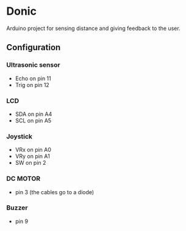 # Donic

Arduino project for sensing distance and giving feedback to the user.

## Configuration

### Ultrasonic sensor

- Echo on pin 11
- Trig on pin 12

### LCD

- SDA on pin A4
- SCL on pin A5

### Joystick

- VRx on pin A0
- VRy on pin A1
- SW on pin 2

### DC MOTOR

- pin 3 (the cables go to a diode)

### Buzzer
- pin 9
